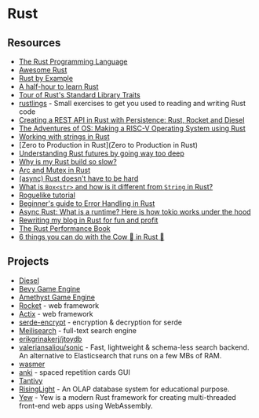 # Rust

## Resources

- [The Rust Programming Language](https://doc.rust-lang.org/book/)
- [Awesome Rust](https://github.com/rust-unofficial/awesome-rust)
- [Rust by Example](https://doc.rust-lang.org/rust-by-example)
- [A half-hour to learn Rust](https://fasterthanli.me/articles/a-half-hour-to-learn-rust)
- [Tour of Rust's Standard Library Traits](https://github.com/pretzelhammer/rust-blog/blob/master/posts/tour-of-rusts-standard-library-traits.md)
- [rustlings](https://github.com/rust-lang/rustlings) - Small exercises to get you used to reading and writing Rust code
- [Creating a REST API in Rust with Persistence: Rust, Rocket and Diesel](https://genekuo.medium.com/creating-a-rest-api-in-rust-with-persistence-rust-rocket-and-diesel-a4117d400104)
- [The Adventures of OS: Making a RISC-V Operating System using Rust](https://osblog.stephenmarz.com/index.html)
- [Working with strings in Rust](https://fasterthanli.me/articles/working-with-strings-in-rust)
- [Zero to Production in Rust](Zero to Production in Rust)
- [Understanding Rust futures by going way too deep](https://fasterthanli.me/articles/understanding-rust-futures-by-going-way-too-deep)
- [Why is my Rust build so slow?](https://fasterthanli.me/articles/why-is-my-rust-build-so-slow)
- [Arc and Mutex in Rust](https://itsallaboutthebit.com/arc-mutex/)
- [(async) Rust doesn't have to be hard](https://itsallaboutthebit.com/async-simple/)
- [What is `Box<str>` and how is it different from `String` in Rust?](https://mahdi.blog/rust-box-str-vs-string/)
- [Roguelike tutorial](https://bfnightly.bracketproductions.com/rustbook/chapter_0.html)
- [Beginner's guide to Error Handling in Rust](https://www.sheshbabu.com/posts/rust-error-handling/)
- [Async Rust: What is a runtime? Here is how tokio works under the hood](https://kerkour.com/rust-async-await-what-is-a-runtime)
- [Rewriting my blog in Rust for fun and profit](https://www.jonashietala.se/blog/2022/08/29/rewriting_my_blog_in_rust_for_fun_and_profit/)
- [The Rust Performance Book](https://nnethercote.github.io/perf-book/title-page.html)
- [6 things you can do with the Cow 🐄 in Rust 🦀](https://dev.to/kgrech/6-things-you-can-do-with-the-cow-in-rust-4l55)

## Projects

- [Diesel](https://docs.diesel.rs/master/diesel/index.html)
- [Bevy Game Engine](https://bevyengine.org/)
- [Amethyst Game Engine](https://amethyst.rs)
- [Rocket](https://rocket.rs/) - web framework
- [Actix](https://actix.rs/) - web framework
- [serde-encrypt](https://github.com/laysakura/serde-encrypt) - encryption & decryption for serde
- [Meilisearch](https://github.com/meilisearch/meilisearch) - full-text search engine
- [erikgrinakerj/jtoydb](https://github.com/erikgrinaker/toydb)
- [valeriansaliou/sonic](https://github.com/valeriansaliou/sonic) - Fast, lightweight & schema-less search backend. An alternative to Elasticsearch that runs on a few MBs of RAM.
- [wasmer](https://github.com/wasmerio/wasmer)
- [anki](https://github.com/ankitects/anki) - spaced repetition cards GUI
- [Tantivy](https://github.com/quickwit-oss/tantivy)
- [RisingLight](https://github.com/risinglightdb/risinglight) - An OLAP database system for educational purpose.
- [Yew](https://yew.rs/) - Yew is a modern Rust framework for creating multi-threaded front-end web apps using WebAssembly.
